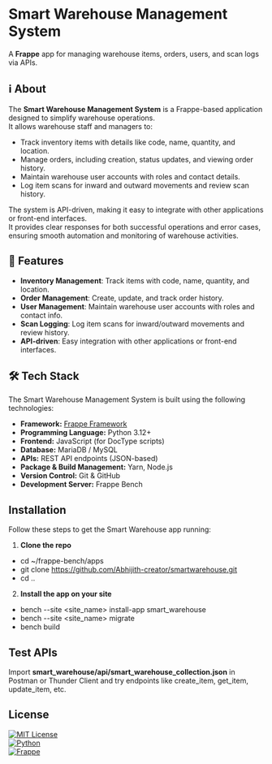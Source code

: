 # Smart Warehouse Management System

A **Frappe** app for managing warehouse items, orders, users, and scan logs via APIs.  



## ℹ️ About

The **Smart Warehouse Management System** is a Frappe-based application designed to simplify warehouse operations.  
It allows warehouse staff and managers to:

- Track inventory items with details like code, name, quantity, and location.  
- Manage orders, including creation, status updates, and viewing order history.  
- Maintain warehouse user accounts with roles and contact details.  
- Log item scans for inward and outward movements and review scan history.  

The system is API-driven, making it easy to integrate with other applications or front-end interfaces.  
It provides clear responses for both successful operations and error cases, ensuring smooth automation and monitoring of warehouse activities.

## 🚀 Features

- **Inventory Management**: Track items with code, name, quantity, and location.  
- **Order Management**: Create, update, and track order history.  
- **User Management**: Maintain warehouse user accounts with roles and contact info.  
- **Scan Logging**: Log item scans for inward/outward movements and review history.  
- **API-driven**: Easy integration with other applications or front-end interfaces.  


## 🛠️ Tech Stack

The Smart Warehouse Management System is built using the following technologies:

- **Framework:** [Frappe Framework](https://frappeframework.com/)  
- **Programming Language:** Python 3.12+  
- **Frontend:** JavaScript (for DocType scripts)  
- **Database:** MariaDB / MySQL  
- **APIs:** REST API endpoints (JSON-based)  
- **Package & Build Management:** Yarn, Node.js  
- **Version Control:** Git & GitHub  
- **Development Server:** Frappe Bench  

## Installation

Follow these steps to get the Smart Warehouse app running:

1. **Clone the repo**
- cd ~/frappe-bench/apps
- git clone https://github.com/Abhijith-creator/smartwarehouse.git
- cd ..

2. **Install the app on your site**
- bench --site <site_name> install-app smart_warehouse
- bench --site <site_name> migrate
- bench build


## Test APIs

Import **smart_warehouse/api/smart_warehouse_collection.json** in Postman or Thunder Client and try endpoints like create_item, get_item, update_item, etc.

## License

[![MIT License](https://img.shields.io/badge/License-MIT-green.svg)](LICENSE)  
[![Python](https://img.shields.io/badge/Python-3.12-blue)](https://www.python.org/)  
[![Frappe](https://img.shields.io/badge/Frappe-v15-orange)](https://frappeframework.com/)  

